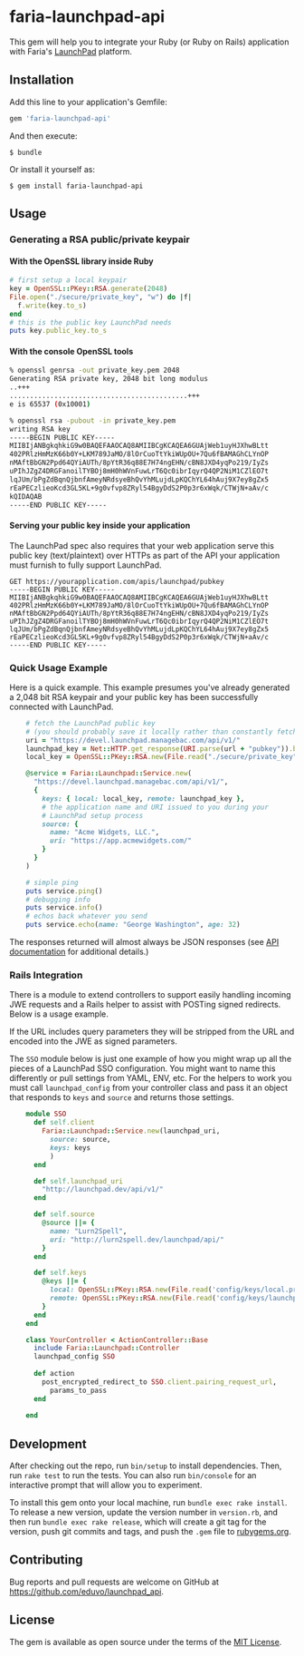 # faria-launchpad-api

This gem will help you to integrate your Ruby (or Ruby on Rails) application with Faria's [LaunchPad](https://dev.faria.co/launchpad/) platform.


## Installation

Add this line to your application's Gemfile:

```ruby
gem 'faria-launchpad-api'
```

And then execute:

    $ bundle

Or install it yourself as:

    $ gem install faria-launchpad-api


## Usage

### Generating a RSA public/private keypair

#### With the OpenSSL library inside Ruby

```ruby
# first setup a local keypair
key = OpenSSL::PKey::RSA.generate(2048)
File.open("./secure/private_key", "w") do |f|
  f.write(key.to_s)
end
# this is the public key LaunchPad needs
puts key.public_key.to_s
```

#### With the console OpenSSL tools

```bash
% openssl genrsa -out private_key.pem 2048
Generating RSA private key, 2048 bit long modulus
..+++
............................................+++
e is 65537 (0x10001)

% openssl rsa -pubout -in private_key.pem
writing RSA key
-----BEGIN PUBLIC KEY-----
MIIBIjANBgkqhkiG9w0BAQEFAAOCAQ8AMIIBCgKCAQEA6GUAjWeb1uyHJXhwBLtt
402PRlzHmMzK66b0Y+LKM789JaMO/8lOrCuoTtYkiWUpOU+7Qu6fBAMAGhCLYnOP
nMAftBbGN2Ppd64QYiAUTh/8pYtR36q88E7H74ngEHN/cBN8JXD4yqPo219/IyZs
uPIhJZgZ4DRGFanoilTYBOj8mH0hWVnFuwLrT6Qc0ibrIqyrQ4QP2NiM1CZlEO7t
lqJUm/bPgZdBqnQjbnfAmeyNRdsyeBhQvYhMLujdLpKQChYL64hAuj9X7ey8gZx5
rEaPECzlieoKcd3GL5KL+9g0vfvp8ZRyl54BgyDdS2P0p3r6xWqk/CTWjN+aAv/c
kQIDAQAB
-----END PUBLIC KEY-----
```


#### Serving your public key inside your application

The LaunchPad spec also requires that your web application serve this public key (text/plaintext) over HTTPs as part of the API your application must furnish to fully support LaunchPad.

    GET https://yourapplication.com/apis/launchpad/pubkey
    -----BEGIN PUBLIC KEY-----
    MIIBIjANBgkqhkiG9w0BAQEFAAOCAQ8AMIIBCgKCAQEA6GUAjWeb1uyHJXhwBLtt
    402PRlzHmMzK66b0Y+LKM789JaMO/8lOrCuoTtYkiWUpOU+7Qu6fBAMAGhCLYnOP
    nMAftBbGN2Ppd64QYiAUTh/8pYtR36q88E7H74ngEHN/cBN8JXD4yqPo219/IyZs
    uPIhJZgZ4DRGFanoilTYBOj8mH0hWVnFuwLrT6Qc0ibrIqyrQ4QP2NiM1CZlEO7t
    lqJUm/bPgZdBqnQjbnfAmeyNRdsyeBhQvYhMLujdLpKQChYL64hAuj9X7ey8gZx5
    rEaPECzlieoKcd3GL5KL+9g0vfvp8ZRyl54BgyDdS2P0p3r6xWqk/CTWjN+aAv/c
    -----END PUBLIC KEY-----

### Quick Usage Example

Here is a quick example. This example presumes you've already generated a 2,048 bit RSA keypair and your public key has been successfully connected with LaunchPad.


```ruby
    # fetch the LaunchPad public key 
    # (you should probably save it locally rather than constantly fetch it)
    uri = "https://devel.launchpad.managebac.com/api/v1/"
    launchpad_key = Net::HTTP.get_response(URI.parse(url + "pubkey")).body
    local_key = OpenSSL::PKey::RSA.new(File.read("./secure/private_key"))

    @service = Faria::Launchpad::Service.new(
      "https://devel.launchpad.managebac.com/api/v1/",
      {
        keys: { local: local_key, remote: launchpad_key },
        # the application name and URI issued to you during your 
        # LaunchPad setup process
        source: {
          name: "Acme Widgets, LLC.",
          uri: "https://app.acmewidgets.com/"
        }
      }
    )

    # simple ping
    puts service.ping()
    # debugging info
    puts service.info()
    # echos back whatever you send
    puts service.echo(name: "George Washington", age: 32)
```

The responses returned will almost always be JSON responses (see [API documentation](https://dev.faria.co/launchpad/) for additional details.)

### Rails Integration

There is a module to extend controllers to support easily handling incoming JWE requests and a Rails helper to assist with POSTing signed redirects.   Below is a usage example.

If the URL includes query parameters they will be stripped from the URL and encoded into the JWE as signed parameters.

The `SSO` module below is just one example of how you might wrap up all the pieces of a LaunchPad SSO configuration.  You might want to name this differently or pull settings from YAML, ENV, etc.  For the helpers to work you must call `launchpad_config` from your controller class and pass it an object that responds to `keys` and `source` and returns those settings.

```ruby
    module SSO
      def self.client
        Faria::Launchpad::Service.new(launchpad_uri,
          source: source,
          keys: keys
          )
      end

      def self.launchpad_uri
        "http://launchpad.dev/api/v1/"
      end

      def self.source
        @source ||= {
          name: "Lurn2Spell",
          uri: "http://lurn2spell.dev/launchpad/api/"
        }
      end

      def self.keys
        @keys ||= {
          local: OpenSSL::PKey::RSA.new(File.read('config/keys/local.priv')),
          remote: OpenSSL::PKey::RSA.new(File.read('config/keys/launchpad.pub'))
        }
      end
    end

    class YourController < ActionController::Base
      include Faria::Launchpad::Controller
      launchpad_config SSO
      
      def action
        post_encrypted_redirect_to SSO.client.pairing_request_url, 
          params_to_pass
      end
      
    end
```


## Development

After checking out the repo, run `bin/setup` to install dependencies. Then, run `rake test` to run the tests. You can also run `bin/console` for an interactive prompt that will allow you to experiment.

To install this gem onto your local machine, run `bundle exec rake install`. To release a new version, update the version number in `version.rb`, and then run `bundle exec rake release`, which will create a git tag for the version, push git commits and tags, and push the `.gem` file to [rubygems.org](https://rubygems.org).


## Contributing

Bug reports and pull requests are welcome on GitHub at https://github.com/eduvo/launchpad_api.


## License

The gem is available as open source under the terms of the [MIT License](http://opensource.org/licenses/MIT).

